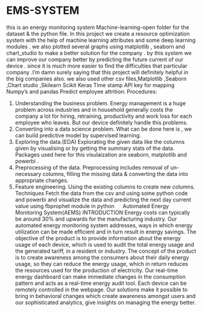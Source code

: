# EMS-SYSTEM
this is an energy monitoring system
Machine-learning-open folder for the dataset & the python file.
In this project we create a resource optimization system with the help of machine learning attributes and some deep learning modules  . we also plotted several graphs using matplotlib , seaborn and chart_studio to make a better solution for the company . by this system we can improve our company better by predicting the future current of our device . since it is much more easier to find the difficulties that particular company .I’m damn surely saying that this project will definitely helpful in the big companies also. we also used other csv files,Matplotlib ,Seaborn ,Chart studio ,Skilearn Scikit Keras Time stamp API key for mapping Numpy’s and pandas
Predict employee attrition:
Procedures:
1. Understanding the business problem.
Energy management  is a huge problem across industries and  in household generally costs the company a lot for hiring, retraining, productivity and work loss for each employee who leaves. But our device definitely handle this problems.
2. Converting into a data science problem.
What can be done here is , we can build predictive model by supervised learning.
3. Exploring the data.(EDA)
Explorating the given data like the columns given by visualising or by getting the summary stats of the data.
Packages used here for this visulaization are seaborn, matplotlib and  powerbi .
4. Preprocessing of the data.
Preprocessing includes removal of un-necessary columns, filling the missing data & converting the data into appropriate changes.
5. Feature engineering.
Using the existing columns to create new columns.
Techniques
Fetch the data from the csv and using some python code and powerbi  and visualize the data  and predicting the next day current value using fbprophet module in python
  
Automated Energy Monitoring System(AEMS)
INTRODUCTION
Energy costs can typically be around 30% and upwards for the manufacturing industry. Our automated energy monitoring system addresses, ways in which energy utilization can be made efficient and in turn result in energy savings.
The objective of the product is to provide information about the energy usage of each device, which is used to audit the total energy usage and the generated tariff, in a resident or industry. 
The concept of the product is to create awareness among the consumers about their daily energy usage, so they can reduce the energy usage, which in return reduces the resources used for the production of electricity. 
Our real-time energy dashboard can make immediate changes in the consumption pattern and acts as a real-time energy audit tool. Each device can be remotely controlled in the webpage. 
Our solutions make it possible to bring in behavioral changes which create awareness amongst users and our sophisticated analytics, give insights on managing the energy better.





